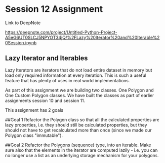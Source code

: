 # Session 12 Assignment

Link to DeepNote

https://deepnote.com/project/Untitled-Python-Project-A5eG6UT0SLCJ5NPYOT34jQ/%2FLazy%20Iterator%20and%20Iterable%20Session.ipynb

## Lazy Iterator and Iterables

Lazy Iterators are iterators that do not load entire dataset in memory but load only required information at every iteration. This is such a useful feature that has plenty of uses in real world implementations.

As part of this assignment we are building two classes. One Polygon and One Custom Polygon classes. We have built the classes as part of earlier assignments session 10 and session 11.

This assignment has 2 goals

##Goal 1
Refactor the Polygon class so that all the calculated properties are lazy properties, i.e. they should still be calculated properties, but they should not have to get recalculated more than once (since we made our Polygon class "immutable").

##Goal 2
Refactor the Polygons (sequence) type, into an iterable. Make sure also that the elements in the iterator are computed lazily - i.e. you can no longer use a list as an underlying storage mechanism for your polygons.

